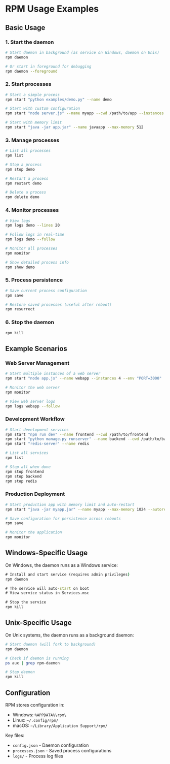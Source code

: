 # RPM Usage Examples

## Basic Usage

### 1. Start the daemon
```bash
# Start daemon in background (as service on Windows, daemon on Unix)
rpm daemon

# Or start in foreground for debugging
rpm daemon --foreground
```

### 2. Start processes
```bash
# Start a simple process
rpm start "python examples/demo.py" --name demo

# Start with custom configuration
rpm start "node server.js" --name myapp --cwd /path/to/app --instances 2 --env "PORT=3000" --env "NODE_ENV=production"

# Start with memory limit
rpm start "java -jar app.jar" --name javaapp --max-memory 512
```

### 3. Manage processes
```bash
# List all processes
rpm list

# Stop a process
rpm stop demo

# Restart a process  
rpm restart demo

# Delete a process
rpm delete demo
```

### 4. Monitor processes
```bash
# View logs
rpm logs demo --lines 20

# Follow logs in real-time
rpm logs demo --follow

# Monitor all processes
rpm monitor

# Show detailed process info
rpm show demo
```

### 5. Process persistence
```bash
# Save current process configuration
rpm save

# Restore saved processes (useful after reboot)
rpm resurrect
```

### 6. Stop the daemon
```bash
rpm kill
```

## Example Scenarios

### Web Server Management
```bash
# Start multiple instances of a web server
rpm start "node app.js" --name webapp --instances 4 --env "PORT=3000"

# Monitor the web server
rpm monitor

# View web server logs
rpm logs webapp --follow
```

### Development Workflow
```bash
# Start development services
rpm start "npm run dev" --name frontend --cwd /path/to/frontend
rpm start "python manage.py runserver" --name backend --cwd /path/to/backend
rpm start "redis-server" --name redis

# List all services
rpm list

# Stop all when done
rpm stop frontend
rpm stop backend  
rpm stop redis
```

### Production Deployment
```bash
# Start production app with memory limit and auto-restart
rpm start "java -jar myapp.jar" --name myapp --max-memory 1024 --autorestart true

# Save configuration for persistence across reboots
rpm save

# Monitor the application
rpm monitor
```

## Windows-Specific Usage

On Windows, the daemon runs as a Windows service:

```cmd
# Install and start service (requires admin privileges)
rpm daemon

# The service will auto-start on boot
# View service status in Services.msc

# Stop the service
rpm kill
```

## Unix-Specific Usage

On Unix systems, the daemon runs as a background daemon:

```bash
# Start daemon (will fork to background)
rpm daemon

# Check if daemon is running
ps aux | grep rpm-daemon

# Stop daemon
rpm kill
```

## Configuration

RPM stores configuration in:
- Windows: `%APPDATA%\rpm\`
- Linux: `~/.config/rpm/`
- macOS: `~/Library/Application Support/rpm/`

Key files:
- `config.json` - Daemon configuration
- `processes.json` - Saved process configurations
- `logs/` - Process log files